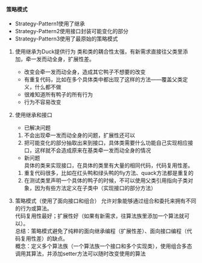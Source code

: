 #### 策略模式
- Strategy-Pattern1使用了继承
- Strategy-Pattern2使用接口封装可能变化的部分
- Strategy-Pattern3使用了最原始的策略模式
1. 使用继承为Duck提供行为
类和类的耦合性太强，有新需求直接往父类里添加，牵一发而动全身，扩展性差。
   - 改变会牵一发而动全身，造成其它鸭子不想要的改变
   - 有重复代码，比如在多个具体类中都出现了这样的方法——覆盖父类定义，什么都不做
   - 很难知道所有鸭子的所有行为
   - 行为不容易改变
2. 使用继承和接口   
   - 已解决问题   
    1. 不会出现牵一发而动全身的问题，扩展性还可以   
    2. 把可能变化的部分抽取出来到接口，具体类需要什么功能自己实现相应接口，这样就不会造成原来在基类牵一发而动全身的情况
   - 新问题   
具体的类来实现接口，在具体的类里有大量的相同代码，代码复用性差。
    1. 重复代码很多，比如在红头鸭和绿头鸭的fly方法、quack方法都是重复的
    2. 在测试类里声明一个具体的鸭子的时候，不可以使用父类引用指向子类对象，因为有些方法定义在子类中（实现接口的部分方法）

3. 策略模式（使用了面向接口和组合）
允许对象能够通过组合和委托来拥有不同的行为或算法。   
代码复用性最好；扩展性好（如果有新需求，往算法族里添加一个算法就可以）。   
总结：策略模式避免了纯粹的面向继承编程（扩展性差）、面向接口编程（代码复用性差）的缺点。   
概念：定义多个算法族（一个算法族一个接口和多个实现类），使用组合多态调用其算法，并添加setter方法可以随时改变使用的算法   



